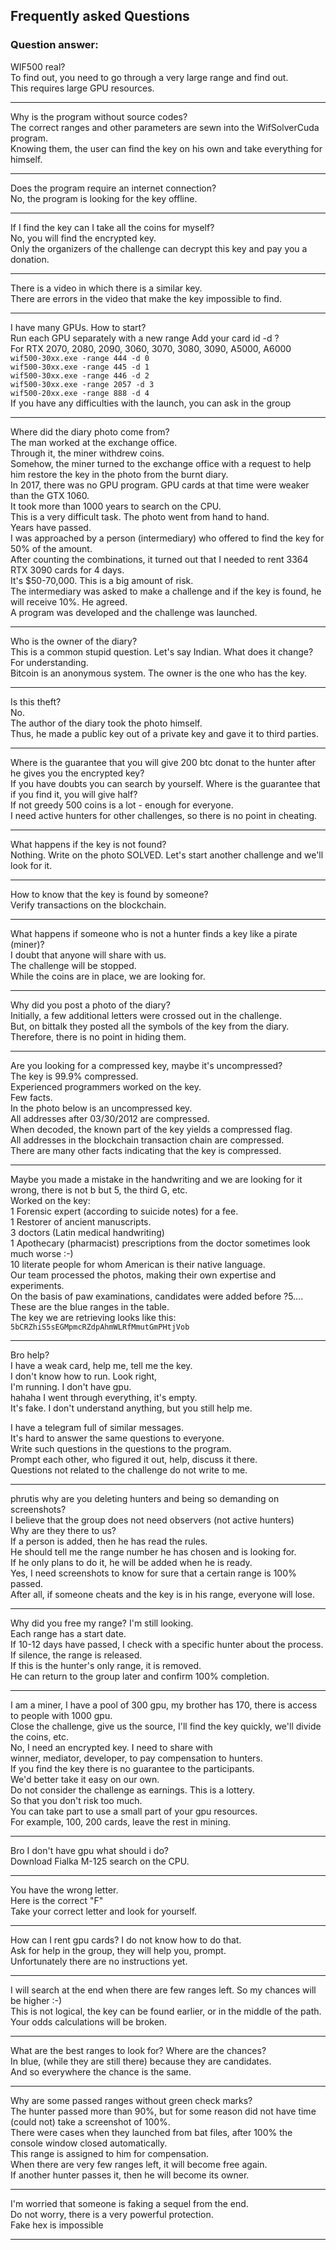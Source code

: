 ## Frequently asked Questions
### Question answer:

WIF500 real?</br>
To find out, you need to go through a very large range and find out.</br>
This requires large GPU resources.<hr>

Why is the program without source codes?</br>
The correct ranges and other parameters are sewn into the WifSolverCuda program.</br>
Knowing them, the user can find the key on his own and take everything for himself.<hr>

Does the program require an internet connection?</br>
No, the program is looking for the key offline.<hr>

If I find the key can I take all the coins for myself?</br>
No, you will find the encrypted key.</br>
Only the organizers of the challenge can decrypt this key and pay you a donation.<hr>

There is a video in which there is a similar key.</br>
There are errors in the video that make the key impossible to find.<hr>

I have many GPUs. How to start?</br>
Run each GPU separately with a new range Add your card id -d ?</br>
For RTX 2070, 2080, 2090, 3060, 3070, 3080, 3090, A5000, A6000</br>
```wif500-30xx.exe -range 444 -d 0```</br>
```wif500-30xx.exe -range 445 -d 1```</br>
```wif500-30xx.exe -range 446 -d 2```</br>
```wif500-30xx.exe -range 2057 -d 3```</br>
```wif500-20xx.exe -range 888 -d 4```</br>
If you have any difficulties with the launch, you can ask in the group<hr>

Where did the diary photo come from?</br>
The man worked at the exchange office.</br> 
Through it, the miner withdrew coins. </br>
Somehow, the miner turned to the exchange office with a request to help him restore the key in the photo from the burnt diary.</br>
In 2017, there was no GPU program. GPU cards at that time were weaker than the GTX 1060. </br>
It took more than 1000 years to search on the CPU. </br>
This is a very difficult task. The photo went from hand to hand.</br>
Years have passed.</br>
I was approached by a person (intermediary) who offered to find the key for 50% of the amount.</br> 
After counting the combinations, it turned out that I needed to rent 3364 RTX 3090 cards for 4 days.</br>
It's $50-70,000. This is a big amount of risk.</br>
The intermediary was asked to make a challenge and if the key is found, he will receive 10%. He agreed.</br>
A program was developed and the challenge was launched.<hr>

Who is the owner of the diary?</br>
This is a common stupid question. Let's say Indian. What does it change? For understanding.</br> 
Bitcoin is an anonymous system. The owner is the one who has the key.<hr>

Is this theft?</br>
No.</br>
The author of the diary took the photo himself.</br> 
Thus, he made a public key out of a private key and gave it to third parties.<hr>

Where is the guarantee that you will give 200 btc donat to the hunter after he gives you the encrypted key?</br>
If you have doubts you can search by yourself. Where is the guarantee that if you find it, you will give half?</br>
If not greedy 500 coins is a lot - enough for everyone.</br>
I need active hunters for other challenges, so there is no point in cheating.<hr>

What happens if the key is not found?</br>
Nothing. Write on the photo SOLVED. Let's start another challenge and we'll look for it.<hr>

How to know that the key is found by someone?</br>
Verify transactions on the blockchain.<hr>

What happens if someone who is not a hunter finds a key like a pirate (miner)?</br>
I doubt that anyone will share with us.</br>
The challenge will be stopped.</br>
While the coins are in place, we are looking for.<hr>

Why did you post a photo of the diary?</br>
Initially, a few additional letters were crossed out in the challenge.</br>
But, on bittalk they posted all the symbols of the key from the diary. Therefore, there is no point in hiding them.<hr>


Are you looking for a compressed key, maybe it's uncompressed?</br>
The key is 99.9% compressed.</br>
Experienced programmers worked on the key.</br>
Few facts.</br>
In the photo below is an uncompressed key.</br>
All addresses after 03/30/2012 are compressed.</br>
When decoded, the known part of the key yields a compressed flag.</br>
All addresses in the blockchain transaction chain are compressed.</br>
There are many other facts indicating that the key is compressed.<hr>


Maybe you made a mistake in the handwriting and we are looking for it wrong, there is not b but 5, the third G, etc.</br>
Worked on the key:</br>
1 Forensic expert (according to suicide notes) for a fee.</br>
1 Restorer of ancient manuscripts.</br>
3 doctors (Latin medical handwriting)</br>
1 Apothecary (pharmacist) prescriptions from the doctor sometimes look much worse :-)</br>
10 literate people for whom American is their native language.</br>
Our team processed the photos, making their own expertise and experiments.</br>
On the basis of paw examinations, candidates were added before ?5.... These are the blue ranges in the table.</br>
The key we are retrieving looks like this:</br>
```5bCRZhiS5sEGMpmcRZdpAhmWLRfMmutGmPHtjVob```<hr>

Bro help?</br>
I have a weak card, help me, tell me the key.</br> 
I don't know how to run. Look right,</br> 
I'm running. I don't have gpu.</br> 
hahaha I went through everything, it's empty.</br> 
It's fake. I don't understand anything, but you still help me.</br>

I have a telegram full of similar messages. </br>
It's hard to answer the same questions to everyone.</br>
Write such questions in the questions to the program. </br>
Prompt each other, who figured it out, help, discuss it there. </br>
Questions not related to the challenge do not write to me.<hr>

phrutis why are you deleting hunters and being so demanding on screenshots?</br>
I believe that the group does not need observers (not active hunters)</br>
Why are they there to us?</br>
If a person is added, then he has read the rules. </br>
He should tell me the range number he has chosen and is looking for.</br> 
If he only plans to do it, he will be added when he is ready.</br>
Yes, I need screenshots to know for sure that a certain range is 100% passed.</br>
After all, if someone cheats and the key is in his range, everyone will lose.<hr>

Why did you free my range? I'm still looking.</br>
Each range has a start date. </br>
If 10-12 days have passed, I check with a specific hunter about the process. </br>
If silence, the range is released. </br>
If this is the hunter's only range, it is removed.</br> 
He can return to the group later and confirm 100% completion.<hr>


I am a miner, I have a pool of 300 gpu, my brother has 170, there is access to people with 1000 gpu.</br> 
Close the challenge, give us the source, I'll find the key quickly, we'll divide the coins, etc.</br>
No, I need an encrypted key. I need to share with</br>
winner, mediator, developer, to pay compensation to hunters. </br>
If you find the key there is no guarantee to the participants. </br>
We'd better take it easy on our own.</br>
Do not consider the challenge as earnings. This is a lottery. </br>
So that you don't risk too much. </br>
You can take part to use a small part of your gpu resources.</br>
For example, 100, 200 cards, leave the rest in mining.<hr>

Bro I don't have gpu what should i do?</br>
Download Fialka M-125 search on the CPU.<hr>

You have the wrong letter.</br>
Here is the correct "F"</br>
Take your correct letter and look for yourself.<hr>

How can I rent gpu cards? I do not know how to do that.</br>
Ask for help in the group, they will help you, prompt. </br>
Unfortunately there are no instructions yet.<hr>


I will search at the end when there are few ranges left. So my chances will be higher :-)</br>
This is not logical, the key can be found earlier, or in the middle of the path.</br> 
Your odds calculations will be broken.<hr>

What are the best ranges to look for? Where are the chances?</br>
In blue, (while they are still there) because they are candidates.</br>
And so everywhere the chance is the same.<hr>

Why are some passed ranges without green check marks?</br>
The hunter passed more than 90%, but for some reason did not have time (could not) take a screenshot of 100%. </br>
There were cases when they launched from bat files, after 100% the console window closed automatically.</br>
This range is assigned to him for compensation.</br>
When there are very few ranges left, it will become free again.</br>
If another hunter passes it, then he will become its owner.<hr>

I'm worried that someone is faking a sequel from the end.</br>
Do not worry, there is a very powerful protection.</br>
Fake hex is impossible<hr>
